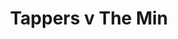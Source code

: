 ---
year: "2003"
serialNumber: "0286" 
game: "Tappers"
title: "Tappers v The Min"
gameLocation: ""
gameDate: ""
result: ""
resultType: ""
type: "game"
---